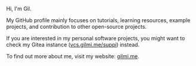 Hi, I'm Gil.

My GitHub profile mainly focuses on tutorials, learning resources, example projects, and contribution to other open-source projects.

If you are interested in my personal software projects,
you might want to check my Gitea instance ([vcs.gilmi.me/suppi](https://vcs.gilmi.me/suppi)) instead.

To find out more about me, visit my website: [gilmi.me](https://gilmi.me).
